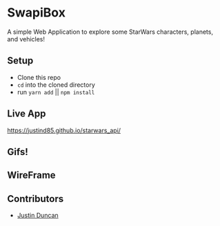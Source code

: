 # SwapiBox

A simple Web Application to explore some StarWars characters, planets, and vehicles!

## Setup

- Clone this repo
- `cd` into the cloned directory
- run `yarn add` || `npm install`

## Live App
https://justind85.github.io/starwars_api/
## Gifs!

## WireFrame


## Contributors

* [Justin Duncan](https://github.com/JustinD85)